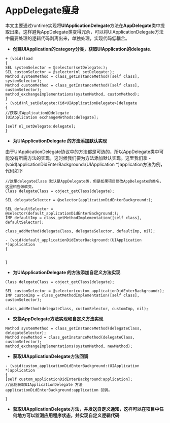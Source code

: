 # AppDelegate瘦身

本文主要通过runtime实现将**UIApplicationDelegate**方法在**AppDelegate**类中提取出来，这样避免AppDelegate类变得冗余，可以将UIApplicationDelegate方法中需要处理的逻辑代码剥离出来，单独处理，实现代码低耦合。

- **创建UIApplication的category分类，获取UIApplication的delegate.**

```
+ (void)load
{
SEL systemSelector = @selector(setDelegate:);
SEL customSelector = @selector(nl_setDelegate:);
Method systemMethod = class_getInstanceMethod([self class], systemSelector);
Method customMethod = class_getInstanceMethod([self class], customSelector);
method_exchangeImplementations(systemMethod, customMethod);
}
- (void)nl_setDelegate:(id<UIApplicationDelegate>)delegate
{
//获取UIApplication的delegate
[UIApplication exchangeMethods:delegate];

[self nl_setDelegate:delegate];
}
```

- **为UIApplicationDelegate 的方法添加默认实现**

由于UIApplicationDelegate协议中的方法都是可选的，所以AppDelegate类中可能没有所需方法的实现，这时候我们要为方法添加默认实现。这里我们拿 -(void)applicationDidEnterBackground:(UIApplication *)application方法为例，代码如下

```
//这里delegateClass 默认是AppDelegate类，但是如果项目修改AppDelegate的类名，这里相应做改变。
Class delegateClass = object_getClass(delegate);

SEL delegateSelector = @selector(applicationDidEnterBackground:); 

SEL defaultSelector = @selector(default_applicationDidEnterBackground:);
IMP defaultImp = class_getMethodImplementation([self class], defaultSelector);

class_addMethod(delegateClass, delegateSelector, defaultImp, nil);

- (void)default_applicationDidEnterBackground:(UIApplication *)application
{


}
```

- **为UIApplicationDelegate 的方法添加自定义方法实现**

```
Class delegateClass = object_getClass(delegate); 

SEL customSelector = @selector(custom_applicationDidEnterBackground:);
IMP customImp = class_getMethodImplementation([self class], customSelector);

class_addMethod(delegateClass, customSelector, customImp, nil);

```

- **交换AppDelegate方法实现和自定义方法实现**

```
Method systemMethod = class_getInstanceMethod(delegateClass, delegateSelector);
Method newMethod = class_getInstanceMethod(delegateClass, customSelector);
method_exchangeImplementations(systemMethod, newMethod);

```

- **获取UIApplicationDelegate方法回调**

```
- (void)custom_applicationDidEnterBackground:(UIApplication *)application
{
[self custom_applicationDidEnterBackground:application];
//此处获取UIApplicationDelegate 方法 applicationDidEnterBackground:application 回调。

}
```
- **获取UIApplicationDelegate方法，并发送自定义通知，这样可以在项目中任何地方可以监测应用程序状态，并实现自定义逻辑代码**





